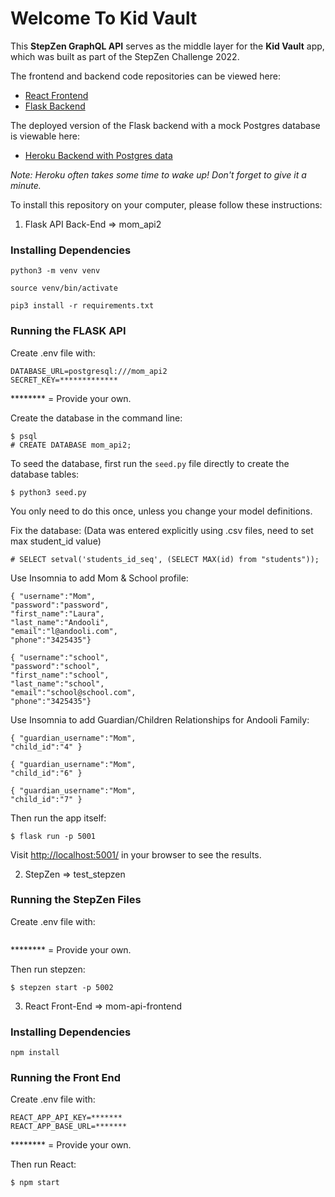 # Welcome To Kid Vault

This **StepZen GraphQL API** serves as the middle layer for the **Kid Vault** app, which was built as part of the StepZen Challenge 2022.

The frontend and backend code repositories can be viewed here:
- [React Frontend](https://github.com/melawong/mom-api-frontend)
- [Flask Backend](https://github.com/anita-lee/mom_api2)

The deployed version of the Flask backend with a mock Postgres database is viewable here:
- [Heroku Backend with Postgres data](https://test-mom-api.herokuapp.com/)

*Note: Heroku often takes some time to wake up! Don't forget to give it a minute.*


To install this repository on your computer, please follow these instructions:

1. Flask API Back-End => mom_api2

### Installing Dependencies

```
python3 -m venv venv
```
```
source venv/bin/activate
```
```
pip3 install -r requirements.txt
```

### Running the FLASK API

Create .env file with:
```
DATABASE_URL=postgresql:///mom_api2
SECRET_KEY=*************
```
******** = Provide your own.

Create the database in the command line:
```
$ psql
# CREATE DATABASE mom_api2;
```

To seed the database, first run the `seed.py` file directly to create the database tables:
```
$ python3 seed.py
```
You only need to do this once, unless you change your model definitions.

Fix the database: (Data was entered explicitly using .csv files, need to set max student_id value)
```
# SELECT setval('students_id_seq', (SELECT MAX(id) from "students"));
```

Use Insomnia to add Mom & School profile:
```
{ "username":"Mom",
"password":"password",
"first_name":"Laura",
"last_name":"Andooli",
"email":"l@andooli.com",
"phone":"3425435"}

{ "username":"school",
"password":"school",
"first_name":"school",
"last_name":"school",
"email":"school@school.com",
"phone":"3425435"}
```

Use Insomnia to add Guardian/Children Relationships for Andooli Family:
```
{ "guardian_username":"Mom",
"child_id":"4" }

{ "guardian_username":"Mom",
"child_id":"6" }

{ "guardian_username":"Mom",
"child_id":"7" }
```

Then run the app itself:

```
$ flask run -p 5001
```

Visit [http://localhost:5001/](http://localhost:5001/) in your browser to see the results.

2. StepZen => test_stepzen

### Running the StepZen Files

Create .env file with:
```

```
******** = Provide your own.

Then run stepzen:

```
$ stepzen start -p 5002
```

3. React Front-End => mom-api-frontend

### Installing Dependencies

```
npm install
```

### Running the Front End

Create .env file with:
```
REACT_APP_API_KEY=*******
REACT_APP_BASE_URL=*******
```
******** = Provide your own.

Then run React:

```
$ npm start
```
